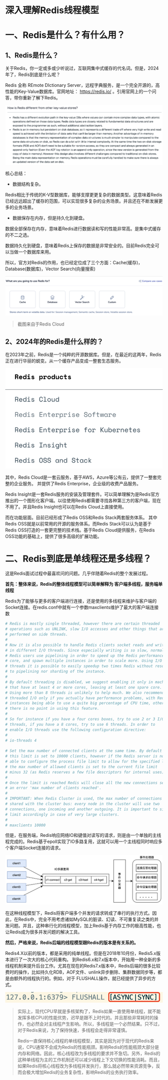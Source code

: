 # 深入理解Redis线程模型


# 一、Redis是什么？有什么用？

## 1、Redis是什么？

&#x9;关于Redis，你一定或多或少听说过，互联网集中式缓存的代名词。但是，2024年了，Redis到底是什么呢？

&#x9;Redis 全称 REmote DIctionary Server，远程字典服务，是一个完全开源的，高性能的Key-Value数据库。官网地址： <https://redis.io/> 。引用官网上的一个问答，带你重新了解下Redis。

![](assets/redis_thread_model/01.png)

&#x9;核心总结：

*   数据结构复杂。

Redis相比于传统的K-V型数据库，能够支撑更更复杂的数据类型。这意味着Redis已经远远超出了缓存的范围，可以实现很多复杂的业务场景。并且还在不断发展更多的业务场景。

*   数据保存在内存，但是持久化到硬盘。

数据全部保存在内存，意味着Redis进行数据读和写的性能非常高。是集中式缓存的不二之选。

数据持久化到硬盘，意味着Redis上保存的数据是非常安全的。目前Redis完全可以当做一个数据库来用。

&#x9;所以，官方对Redis的作用，也已经定位成了三个方面：Cache(缓存)，Database(数据库)，Vector Search(向量搜索)

![](assets/redis_thread_model/02.png)

> 截图来自于Redis Cloud

## 2、2024年的Redis是什么样的？

&#x9;在2023年之前，Redis是一个纯粹的开源数据库。但是，在最近的这两年，Redis正在进行华丽的蜕变。从一个缓存产品变成一整套生态服务。

![](assets/redis_thread_model/03.png)

&#x9;其中，Redis Cloud是一套云服务，基于AWS，Azure等公有云，提供了一整套完整的企业服务。 并提供了Redis Enterprise，企业级的收费产品服务。

&#x9;Redis Insight是一套Redis服务的安装及管理套件。可以简单理解为是Redis官方推出的一个图形化客户端。以往使用Redis都需要寻找各种第三方的客户端，现在不用了。并且Redis Insight也可以在Redis Cloud上直接使用。

&#x9;而在功能层面。目前已经形成了Redis OSS和Redis Stack两套服务体系。 其中Redis OSS就是以前常用的开源的服务体系。而Redis Stack可以认为是基于Redis OSS打造的一套更完整的技术栈。基于Redis Cloud提供服务，在Redis OSS功能的基础上，提供了很多高级的扩展功能。


# 二、Redis到底是单线程还是多线程？

&#x9;这是Redis面试过程中最喜欢问的问题。几乎伴随着Redis的整个发展过程。

&#x9;**首先：整体来说，Redis的整体线程模型可以简单解释为 客户端多线程，服务端单线程**

&#x9;Redis为了能够与更多的客户端进行连接，还是使用的多线程来维护与客户端的Socket连接。在redis.conf中就有一个参数maxclients维护了最大的客户端连接数

```conf
# Redis is mostly single threaded, however there are certain threaded
# operations such as UNLINK, slow I/O accesses and other things that are
# performed on side threads.
#
# Now it is also possible to handle Redis clients socket reads and writes
# in different I/O threads. Since especially writing is so slow, normally
# Redis users use pipelining in order to speed up the Redis performances per
# core, and spawn multiple instances in order to scale more. Using I/O
# threads it is possible to easily speedup two times Redis without resorting
# to pipelining nor sharding of the instance.
#
# By default threading is disabled, we suggest enabling it only in machines
# that have at least 4 or more cores, leaving at least one spare core.
# Using more than 8 threads is unlikely to help much. We also recommend using
# threaded I/O only if you actually have performance problems, with Redis
# instances being able to use a quite big percentage of CPU time, otherwise
# there is no point in using this feature.
#
# So for instance if you have a four cores boxes, try to use 2 or 3 I/O
# threads, if you have a 8 cores, try to use 6 threads. In order to
# enable I/O threads use the following configuration directive:
#
# io-threads 4

# Set the max number of connected clients at the same time. By default
# this limit is set to 10000 clients, however if the Redis server is not
# able to configure the process file limit to allow for the specified limit
# the max number of allowed clients is set to the current file limit
# minus 32 (as Redis reserves a few file descriptors for internal uses).
#
# Once the limit is reached Redis will close all the new connections sending
# an error 'max number of clients reached'.
#
# IMPORTANT: When Redis Cluster is used, the max number of connections is also
# shared with the cluster bus: every node in the cluster will use two
# connections, one incoming and another outgoing. It is important to size the
# limit accordingly in case of very large clusters.
#
# maxclients 10000
```

&#x9;但是，在服务端，Redis响应网络IO和键值对读写的请求，则是由一个单独的主线程完成的。Redis基于epoll实现了IO多路复用，这就可以用一个主线程同时响应多个客户端Socket连接的请求。

![](assets/redis_thread_model/04.png)

&#x9;在这种线程模型下，Redis将客户端多个并发的请求转成了串行的执行方式。因此，在Redis中，完全不用考虑诸如MySQL的脏读、幻读、不可重复读之类的并发问题。并且，这种串行化的线程模型，加上Redis基于内存工作的极高性能，也让Redis成为很多并发问题的解决工具。

&#x9;**然后，严格来说，Redis后端的线程模型跟Redis的版本是有关系的。**

&#x9;Redis4.X以前的版本，都是采用的纯单线程。但是在2018年10月份，Redis5.x版本进行了一次大的核心代码重构。 到Redis6.x和7.x版本中，开始用一种全新的多线程机制来提升后台工作。尤其在现在的Redis7.x版本中，Redis后端的很多比较费时的操作，比如持久化RDB，AOF文件、unlink异步删除、集群数据同步等，都是由额外的线程执行的。例如，对于 FLUSHALL操作，就已经提供了异步的方式。

![](assets/redis_thread_model/05.png)

> 实际上，现代CPU早就是多核架构了，Redis如果一直使用单线程，就不能发挥多核CPU的性能优势，迟早是跟不上时代的。并且那些非常耗时的操作，也必然会对主线程产生影响。所以，多线程是一个必然结果。只不过，对于Redis来说，为了保持快速，多线程会走得非常谨慎。
>
> Redis一直保持核心线程的单线程模型，其实是因为对于现代的Redis来说，CPU通常不会成为Redis的性能瓶颈。影响Redis的性能瓶颈大部分是内存和网络。因此，核心线程改为多线程的要求并不急切。另外，Redis的这种单线程为主的工作机制还可以减少线程上下文切换的性能消耗。而且，如果Redis将核心线程改为多线程并发执行，那么就必然带来资源竞争，反而会极大增加Redis的业务复杂性，影响Redis的业务执行效率。